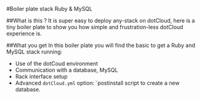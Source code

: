 #Boiler plate stack Ruby & MySQL

##What is this ?
It is super easy to deploy any-stack on dotCloud, here is a tiny boiler plate to show you how simple and frustration-less dotCloud experience is.  

##What you get
In this boiler plate you will find the basic to get a Ruby and MySQL stack running:
* Use of the dotCoud environment
* Communication with a database, MySQL
* Rack interface setup
* Advanced `dotCloud.yml` option: `postinstall script to create a new database.
